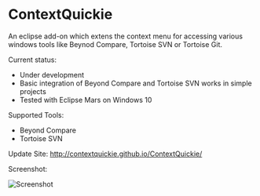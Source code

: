 # ContextQuickie
An eclipse add-on which extens the context menu for accessing various windows tools like Beynod Compare, Tortoise SVN or Tortoise Git.

Current status: 
* Under development
* Basic integration of Beyond Compare and Tortoise SVN works in simple projects
* Tested with Eclipse Mars on Windows 10

Supported Tools:
* Beyond Compare
* Tortoise SVN

Update Site: http://contextquickie.github.io/ContextQuickie/

Screenshot:

![Screenshot](https://github.com/ContextQuickie/ContextQuickie/blob/master/Images/Screenshot.png)
